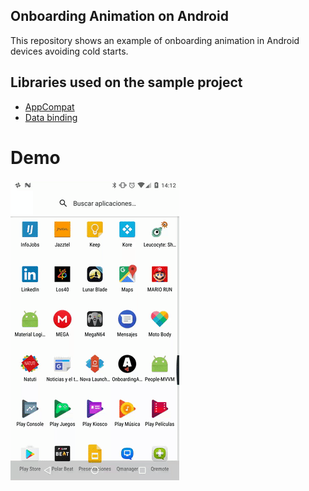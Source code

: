 ## Onboarding Animation on Android

This repository shows an example of onboarding animation in Android devices avoiding cold starts.

Libraries used on the sample project
------------------------------------
* [AppCompat](http://developer.android.com/intl/es/tools/support-library/index.html)
* [Data binding](https://developer.android.com/topic/libraries/data-binding/index.html)

# Demo
![](https://github.com/albertoeg88/OnboardingAnimated/blob/master/app/src/main/res/example.gif?raw=true)
